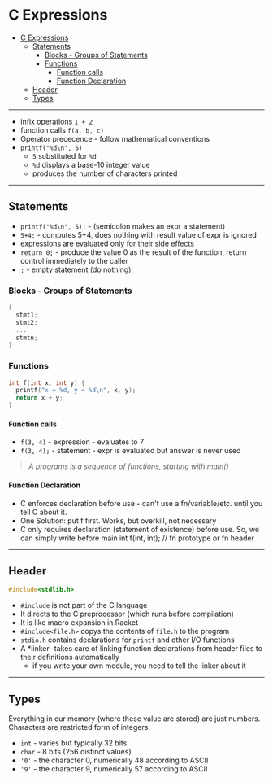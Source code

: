 # C Expressions

- [C Expressions](#c-expressions)
  - [Statements](#statements)
    - [Blocks - Groups of Statements](#blocks---groups-of-statements)
    - [Functions](#functions)
      - [Function calls](#function-calls)
      - [Function Declaration](#function-declaration)
  - [Header](#header)
  - [Types](#types)

***

- infix operations `1 + 2`
- function calls `f(a, b, c)`
- Operator prececence - follow mathematical conventions
- `printf("%d\n", 5)`
  - `5` substituted for `%d`
  - `%d` displays a base-10 integer value
  - produces the number of characters printed

***

## Statements

- `printf("%d\n", 5);` - (semicolon makes an expr a statement)
- `5+4;` - computes 5+4, does nothing with result
value of expr is ignored
- expressions are evaluated only for their side effects
- `return 0;` - produce the value 0 as the result of the function, return control immediately to the caller
- `;` - empty statement (do nothing)
  
### Blocks - Groups of Statements

```C
{
  stmt1;
  stmt2;
  ...
  stmtn;
}
```

### Functions

```C
int f(int x, int y) {
  printf("x = %d, y = %d\n", x, y);
  return x + y;
}
```

#### Function calls

- `f(3, 4)` - expression - evaluates to 7
- `f(3, 4);` - statement - expr is evaluated but answer is never used

> *A programs is a sequence of functions, starting with main()*

#### Function Declaration

- C enforces declaration before use - can't use a fn/variable/etc. until you tell C about it.
- One Solution: put f first. Works, but overkill, not necessary
- C only requires declaration (statement of existence) before use. So, we can simply write before main int f(int, int); // fn prototype or fn header

***

## Header

```C
#include<stdlib.h>
```

- `#include` is not part of the C language
- It directs to the C preprocessor (which runs before compilation)
- It is like macro expansion in Racket
- `#include<file.h>` copys the contents of `file.h` to the program
- `stdio.h` contains declarations for `printf` and other I/O functions
- A *linker- takes care of linking function declarations from header files to their definitions automatically
  - if you write your own module, you need to tell the linker about it

***

## Types

Everything in our memory (where these value are stored) are just numbers. Characters are restricted form of integers.

- `int` - varies but typically 32 bits
- `char` - 8 bits (256 distinct values)
- `'0'` - the character 0, numerically 48 according to ASCII
- `'9'` - the character 9, numerically 57 according to ASCII

